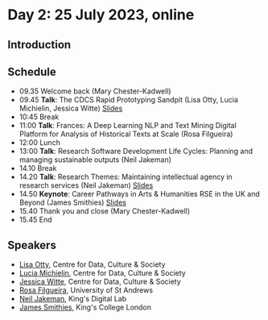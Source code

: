 # Day 2: 25 July 2023, online

## Introduction

## Schedule

- 09.35 Welcome back (Mary Chester-Kadwell)
- 09.45 **Talk**: The CDCS Rapid Prototyping Sandpit (Lisa Otty, Lucia Michielin, Jessica Witte) [Slides](SandpitCDCSRSEDHSummerSchoolFinal.pdf)
- 10:45 Break
- 11:00 **Talk**: Frances: A Deep Learning NLP and Text Mining Digital Platform for Analysis of Historical Texts at Scale (Rosa Filgueira)
- 12:00 Lunch
- 13:00 **Talk**: Research Software Development Life Cycles: Planning and managing sustainable outputs (Neil Jakeman)
- 14.10 Break
- 14.20 **Talk**: Research Themes: Maintaining intellectual agency in research services (Neil Jakeman) [Slides](DH_RSE_2023_SDLC_Jakeman_.pdf)
- 14.50 **Keynote**: Career Pathways in Arts & Humanities RSE in the UK and Beyond (James Smithies) [Slides](https://docs.google.com/presentation/d/e/2PACX-1vTevX5tNqaPajA70l7QnihZcb-mfQfo6nkfc6Z72Giz7Nf1NKBrkSGcyVFdn-BOWQ/pub?start=false&loop=false&delayms=3000#slide=id.p1)
- 15.40 Thank you and close (Mary Chester-Kadwell)
- 15.45 End

## Speakers

- [Lisa Otty](https://www.ed.ac.uk/profile/dr-lisa-otty), Centre for Data, Culture & Society
- [Lucia Michielin](https://www.ed.ac.uk/profile/dr-lucia-michielin), Centre for Data, Culture & Society
- [Jessica Witte](https://www.research.ed.ac.uk/en/persons/jessica-witte), Centre for Data, Culture & Society
- [Rosa Filgueira](https://risweb.st-andrews.ac.uk/portal/en/persons/rosa-filgueira(17359710-bd0c-4dbe-b7f1-b6ea81601008).html), University of St Andrews
- [Neil Jakeman](https://kdl.kcl.ac.uk/who-we-are/neil-jakeman/), King's Digital Lab
- [James Smithies](https://www.kcl.ac.uk/people/james-smithies), King's College London
